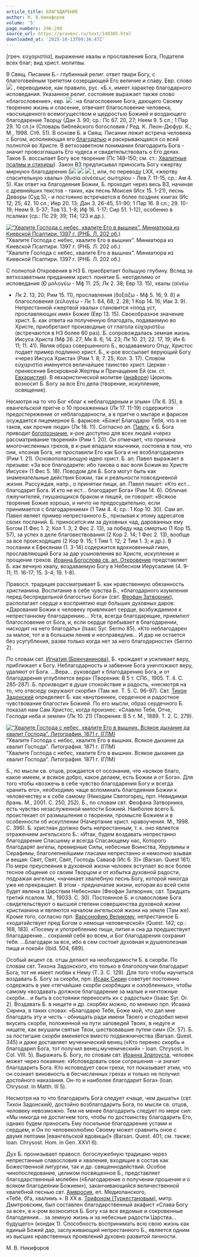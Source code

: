 ```yaml
---
article_title: БЛАГОДАРЕНИЕ
author: М. В.Никифоров
volume: '5'
page_numbers: 296-298
source_url: https://pravenc.ru/text/149305.html
downloaded_at: '2025-10-13T09:36:47Z'
---
```


[греч. εὐχαριστία], выражение хвалы и прославления Бога, Подателя всех благ; вид христ. молитвы.

В Свящ. Писании Б.- глубинный религ. ответ твари Богу, с благоговейным трепетом созерцающей Его величие и славу. Евр. слово 
![](https://pravenc.ru/char/2712331/hdwt/image.png) , переводимое, как правило, рус. «Б.», имеет характер благодарного исповедания. Указанное религ. состояние выражает также слово «благословение», евр. ![](https://pravenc.ru/char/2712331/hkrb/image.png) : на благословение Бога, дающего Своему творению жизнь и спасение, отвечает благословение человека, «восхищенного всемогуществом и щедростью Божией и воздающего благодарение Творцу (Дан 3. 90; ср.: Пс 67. 20, 27; Неем 9. 5 сл.; 1 Пар 29. 10 сл.)» (Словарь библейского богословия / Ред. К. Леон-Дюфур. К.; М., 1998. Стб. 51). В основе Б. в Свящ. Писании лежит встреча человека с Богом, исполняющая его [благодатью](https://pravenc.ru/text/благодатью.html) и раскрывающаяся со всей полнотой во Христе. В ветхозаветном понимании благодарить Бога - значит провозглашать Его чудеса и свидетельствовать о Его делах. Такое Б. воссылает Богу все творение (Пс 148-150; см. ст.: [Хвалитные псалмы и стихиры](<https://pravenc.ru/text/Хвалитные псалмы и стихиры.html>)). Закон ВЗ предписывал приносить Богу «жертву мирную» благодарения (![](<https://pravenc.ru/char/2712331/wymlv /image.png>) ![](<https://pravenc.ru/char/2712331/ tdwt /image.png>) ![](<https://pravenc.ru/char/2712331/ jbz/image.png>) ), или, по переводу LXX, «жертву спасительную хвалы» (θυσία αἰνέσεως σωτηρίου - Лев 7. 11-15, ср.: Ам 4. 5). Как ответ на благодеяния Божии, Б. проходит через весь ВЗ, начиная с древнейших текстов - таких, как песнь Моисея (Исх 15. 1-21), песнь Деворы (Суд 5),- и постоянно встречается в более поздних книгах (Ис 12; 25; 42. 10 сл.; Иер 20. 13; Дан 3. 26-45, 51-90; 1 Пар 16. 8 сл.; 29. 10-19; Неем 9. 5-37; Тов 13. 1-8; Иф 16. 1-17; Сир 51. 1-12), особенно в псалмах (ср.: Пс 29; 39; 114; 123 и др.).

[![“Хвалите Господа с небес, хвалите Его в вышних”. Миниатюра из Киевской Псалтири. 1397 г. (РНБ. Л. 202 об.)](https://pravenc.ru/data/695/456/1234/1i200.jpg "Кликните для увеличения картинки")](https://pravenc.ru/data/695/456/1234/1i400.jpg)“Хвалите Господа с небес, хвалите Его в вышних”. Миниатюра из Киевской Псалтири. 1397 г. (РНБ. Л. 202 об.)  
“Хвалите Господа с небес, хвалите Его в вышних”. Миниатюра из Киевской Псалтири. 1397 г. (РНБ. Л. 202 об.)

С полнотой Откровения в НЗ Б. приобретает бо́льшую глубину. Вслед за ветхозаветным преданием христ. понятие Б. неотделимо от исповедания (Ð
μολογέω - Мф 11. 25; Лк 2. 38; Евр 13. 15), хвалы (αἰνέω 
- Лк 2. 13, 20; Рим 15. 11), прославления (δοξάζω - Мф 5. 16; 9. 8) и благословения (εὐλογέω - Лк 1. 64, 68; 2. 28; 1 Кор 14. 16; Иак 3. 9). Непрестанной «жертвой хвалы» становится «плод уст, прославляющих имя» Божие (Евр 13. 15). Своеобразное значение христ. Б. как ответа на полученную благодать, подаваемую во Христе, приобретают производные от глагола εὐχαριστέω (встречаются в НЗ более 60 раз). Б. сопровождалась земная жизнь Иисуса Христа (Мф 26. 27; Мк 8. 6; 14. 23; Лк 10. 21; 22. 17, 19; Ин 6. 11; 11. 41). Являя образ совершенного Б., воздаваемого Отцу, Христос подает пример подлинно христ. Б., к-рое воссылает верующий Богу «через Иисуса Христа» (Рим 1. 8; 7. 25; Кол. 3. 17). Словом εὐχαριστία именуется величайшее таинство христ. Церкви - принесение Бескровной Жертвы и Причащение Ей (см. ст. [Евхаристия](https://pravenc.ru/text/Евхаристия.html)). В евхаристической молитве ([анафоре](https://pravenc.ru/text/Анафора.html)) Церковь возносит Б. Богу за все Его дела (творение, искупление, освящение).

Несмотря на то что Бог «благ к неблагодарным и злым» (Лк 6. 35), в евангельской притче о 10 прокаженных (Лк 17. 11-19) содержится предостережение от неблагодарности, а в притче о мытаре и фарисее осуждается лицемерное Б. фарисея: «Боже! Благодарю Тебя, что я не таков, как прочие люди» (Лк 18. 11). Согласно ап. [Павлу](https://pravenc.ru/text/Павел.html), к Б. Бога приводит [богопознание](https://pravenc.ru/text/богопознание.html), к-рое доступно для всех людей «через рассматривание творений» (Рим 1. 20). Он отмечает, что причина многочисленных грехов, в к-рые впадали язычники, состояла в том, что они, «познав Бога, не прославили Его как Бога и не возблагодарили» (Рим 1. 21). Основополагающую идею христ. Б. ап. Павел выражает в призыве: «За все благодарите: ибо такова о вас воля Божия во Христе Иисусе» (1 Фес 5. 18). Поводом для Б. Бога могут быть как знаменательные действия Божии, так и реальности повседневной жизни. Рассуждая, напр., о принятии пищи, ап. Павел пишет: «Кто ест... благодарит Бога. И кто не ест... благодарит Бога» (Рим 14. 6). Обличая лжеучителей, гнушающихся браком и пищей, он говорит: «Всякое творение Божие хорошо, и ничто не предосудительно, если принимается с благодарением» (1 Тим 4. 4; ср.: 1 Кор 10. 30). Сам ап. Павел являет пример непрестанного Б., призывая к этому адресатов своих посланий. Б. приносится им за духовных чад, дарованных ему Богом (1 Фес 1. 2; Кол 1. 3; 2 Фес 2. 13), за победу над смертью (1 Кор 15. 57), за успех в деле благовествования (2 Кор 2. 14; 1 Фес 2. 13), вообще за все происходящее (2 Кор 9. 15; 1 Тим 1. 12; 2 Тим 1. 3; и др.). В послании к Ефесянам (1. 3-14) содержится вдохновенный гимн, прославляющий Бога за дар усыновления во Христе, искупление и прощение грехов. [Иоанна Богослова св. ап. Откровение](<https://pravenc.ru/text/Иоанна Богослова св  ап  Откровение.html>) представляет Б. как вечную хвалу, воздаваемую Богу в Небесном Иерусалиме (4. 9-11; 11. 16-17; 15. 3-4; 19. 1-8).

Правосл. традиция рассматривает Б. как нравственную обязанность христианина. Воспитание в себе чувства Б., «благодарного изумления перед беспредельной благостью Бога» (свт. [Феофан Затворник](<https://pravenc.ru/text/Феофан Затворник.html>)), располагает сердце к восприятию еще бо́льших духовных даров: «Дарования Божии к человеку привлекает сердце, возбуждаемое к непрестанному благодарению… Уста, всегда благодарящие, приемлют благословение от Бога, и, если сердце пребывает в благодарении, нисходит на него благодать» (Isaac Syr. Sermo 85). «Кто неблагодарен за малое, тот и в большем ленив и несправедлив… И дар не остается без усугубления, разве только когда нет за него благодарности» (Sermo 2).

По словам свт. [Игнатия (Брянчанинова)](https://pravenc.ru/text/ИГНАТИЙ.html), Б. «рождает и усиливает веру, приближает к Богу. Неблагодарность и забвение Бога уничтожают веру, удаляют от Бога. ...Вера... руководит к благодарению Бога, и от благодарения углубляется вера» (Творения: В 5 т. СПб., 1905. Т. 4. С. 285-287). Б. производит в душе спокойствие и радость, «несмотря на то, что отвсюду окружают скорби» (Там же. Т. 5. С. 96-97). Свт. [Тихон Задонский](<https://pravenc.ru/text/Тихон Задонский.html>) определяет Б. как «внутреннее, сердечное и радостное чувствование благости» Божией. По его мысли, образ сердечного Б. показал нам Сам Христос, когда произнес: «Славлю Тебя, Отче, Господи неба и земли» (Лк 10. 21) (Творения: В 5 т. М., 1889. Т. 2. С. 279).

[![“Хвалите Господа с небес, хвалите Его в вышних. Всякое дыхание да хвалит Господа”. Литография. 1871 г. (ГЛМ)](https://pravenc.ru/data/700/456/1234/1i200.jpg "Кликните для увеличения картинки")](https://pravenc.ru/data/700/456/1234/1i400.jpg)“Хвалите Господа с небес, хвалите Его в вышних. Всякое дыхание да хвалит Господа”. Литография. 1871 г. (ГЛМ)  
“Хвалите Господа с небес, хвалите Его в вышних. Всякое дыхание да хвалит Господа”. Литография. 1871 г. (ГЛМ)

Б., по мысли св. отцов, рождается от осознания, что «всякое благо, какое имеем, и всякое добро, какое делаем, есть Божии и от Бога». Для того чтобы «возжечь в себе чувство благодарения Богу и всегда хранить его», необходимо чаще вспоминать благодеяния Божии к человечеству и к себе самому (Никодим Святогорец, прп. Невидимая брань. М., 2001. С. 250, 252). Б., по словам свт. Феофана Затворника, есть чувство незаслуженной милости Божией. Наиболее всего Б. проистекает от размышления о творении, промысле Божием и в особенности об искуплении (Начертание христ. нравоучения. М., 1998. С. 396). Б. христиан должно быть непрестанным, т. к. оно является отражением ангельского Б.: «Итак, будем воздавать непрестанно благодарение Спасшему и всегда Спасающему нас, Которого благодарят ангелы, премирные Силы, небесные Воинства, Херувимы и Серафимы, благолепнейшими гласами непрестанно и немолчно взывая и вещая: Свят, Свят, Свят, Господь Саваоф (Ис 6. 3)» (Barsan. Quest 161). По мере преуспеяния в духовной жизни человек вступает во все более тесное общение со своим Творцом и от избытка духовной радости, подражая ангелам, «начинает хвалебную песнь Богу, которой никогда уже не прекращает. В этом - предначатие жизни, которая во всей силе будет явлена в Царствии Небесном» (Феофан Затворник, свт. Тридцать третий псалом. М., 19033. С. 30). Постоянное Б. и славословие Бога свидетельствуют о высшей степени совершенства духовной жизни христианина и являются началом ангельской жизни на земле (Там же). Кроме того, согласно прп. [Варсонофию Великому](<https://pravenc.ru/text/Варсонофию Великому.html>), непрестанное Б. «ходатайствует пред Богом о немощи человеческой» (Quest. 142; ср.: 168, 183). «Посему и употреблению пищи, пития и сна да предшествует благодарение… сохраняй себя во всем, и Бог благодарения сохранит тебя. ...Благодари за все, ибо в сем состоит духовная и душеполезная пища и покой» (Ibid. 504, 689).

Особый акцент св. отцы делают на необходимости Б. в скорби. По словам свт. Тихона Задонского, кто только в благополучии благодарит Бога, тот не имеет любви к Нему (Т. 3. С. 129). Для того чтобы научиться воздавать Б. Богу за скорби, прп. [Исаак Сирин](<https://pravenc.ru/text/Исаак Сирин.html>) советует постоянно содержать в уме «тягчайшие скорби скорбящих и озлобленных», чтобы самому «воздавать должное благодарение за малые и ничтожные скорби... и быть в состоянии переносить их с радостью» (Isaac Syr. Or. 2). Воздавать Б. в нищете и др. скорбях можно, по мнению прп. Исаака Сирина, в таких словах: «Благодарю Тебя, Боже мой, что дал мне благодать эту и честь - обнищать ради имени Твоего и сподобил меня вкусить скорби, положенной на пути заповедей Твоих, в недуге и нищете, как вкушали святые Твои, шествовавшие путем сим» (Or. 57). Б. за постигшие скорби вменяется вместо подвижничества (Barsan. Quest. 345) и даже доставляет мученический венец («Кто перенес скорбь и благодарил Бога, тот получил венец мученический» - Ioan. Chrysost. In Col. VIII. 5). Выражать Б. Богу, по словам свт. [Иоанна Златоуста](<https://pravenc.ru/text/Иоанн Златоуст.html>), человек может через покаяние: «Исповедовать свои согрешения - и значит благодарить Бога. Кто исповедует свои грехи, тот показывает этим, что он сознает виновность в бесчисленных грехах и только не получил достойного наказания. Он-то и наиболее благодарит Бога» (Ioan. Chrysost. In Matth. III 5).

Несмотря на то что благодарить Бога следует «чаще, чем дышать» (свт. Тихон Задонский), достойно возблагодарить Бога, по мысли св. отцов, человеку невозможно. Тем не менее благодарить следует по мере сил: «Мы никогда не достигнем того, чтобы по достоинству благодарить Его, однако будем приносить Ему посильное благодарение устами и сердцем, и Он по человеколюбию Своему может сравнить оное с двумя лептами [евангельской вдовицы]» (Barsan. Quest. 401; см. также: Ioan. Chrysost. Hom. in Gen. XXVI 6).

Дух Б. пронизывает правосл. богослужебную традицию через непрестанные славословия и хваления, входящие в состав как Божественной литургии, так и др. священнодействий. Особое чинопоследование, целиком посвященное Б., представляет благодарственный молебен («Благодарение о получении прошения и о всяком благодеянии Божием»), заканчивающийся величественной хвалебной песнью свт. [Амвросия](https://pravenc.ru/text/АМВРОСИЙ.html), еп. Медиоланского, «<span class="cu">Тебѐ,</span> <span class="cu">бг҃а,</span> <span class="cu">хва́лимъ</span> ». В XX в. [Трифоном (Туркестановым)](<https://pravenc.ru/text/Трифоном (Туркестановым).html>), митр. Дмитровским, был составлен благодарственный акафист «Слава Богу за все», в к-ром возносится Б. Богу «за все ведомые и сокровенные благодеяния... за земную жизнь и за небесные радости Царства... будущего» (кондак 1). Способность воспринимать всю свою жизнь как единый Божий дар, заслуживающий непрестанного Б., является одним из высших нравственных проявлений духовно развитой личности.

М. В.  Никифоров
